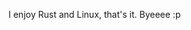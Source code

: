 I enjoy Rust and Linux, that's it. Byeeee :p

<!---
Wyndix/Wyndix is a ✨ special ✨ repository because its `README.md` (this file) appears on your GitHub profile.
You can click the Preview link to take a look at your changes.
--->
